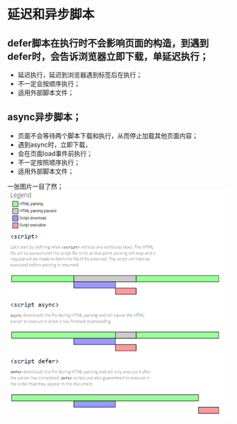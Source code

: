 # 延迟和异步脚本

## defer脚本在执行时不会影响页面的构造，到遇到defer时，会告诉浏览器立即下载，单延迟执行；
- 延迟执行，延迟到浏览器遇到</html>标签后在执行；
- 不一定会按顺序执行；
- 适用外部脚本文件；

## async异步脚本；
- 页面不会等待两个脚本下载和执行，从而停止加载其他页面内容；
- 遇到async时，立即下载，
- 会在页面load事件前执行；
- 不一定按照顺序执行；
- 适用外部脚本文件；

一张图片一目了然；
![在这里插入图片描述](https://github.com/Chenyating/Blogs/blob/master/img/defer%E5%BB%B6%E8%BF%9F%E5%8A%A0%E8%BD%BD-%E8%A7%A3%E6%9E%90%E5%88%B0html%E7%BB%93%E6%9D%9F%E5%90%8E%E5%86%8D%E6%89%A7%E8%A1%8C%E5%92%8Casync%E5%BC%82%E6%AD%A5%E5%8A%A0%E8%BD%BD-%E4%B8%8B%E8%BD%BD%E5%AE%8C%E5%B0%B1%E6%89%A7%E8%A1%8C.png)